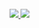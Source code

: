 <div align=center>
<a href="https://github.com/sandiskolarczyk/ReLoved">
  <img src="https://github-readme-stats.vercel.app/api/pin/?username=sandiskolarczyk&repo=ReLoved&theme=outrun">
</a>

<a href="https://github.com/sandiskolarczyk/Tribute-Page">
  <img src="https://github-readme-stats.vercel.app/api/pin/?username=sandiskolarczyk&repo=Tribute-Page&theme=outrun">
</a>
  </div>






